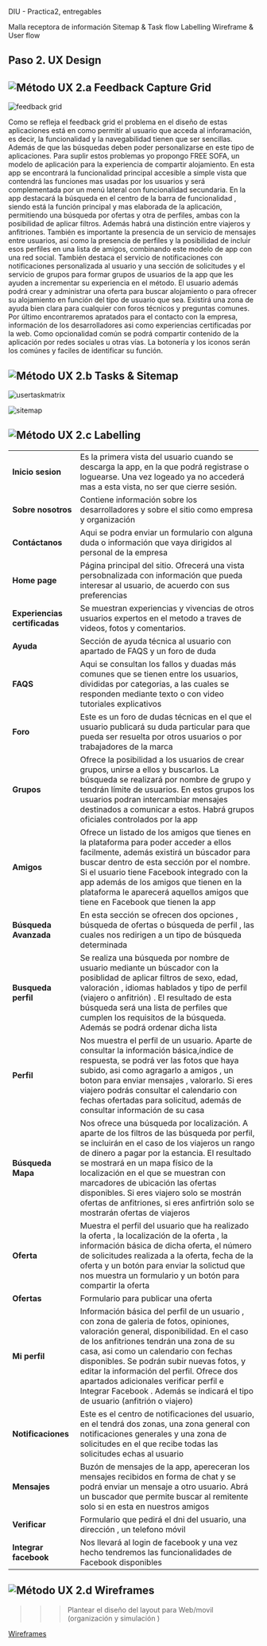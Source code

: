 DIU - Practica2, entregables

Malla receptora de información 
Sitemap & Task flow 
Labelling 
Wireframe & User flow 
## Paso 2. UX Design  


![Método UX](../img/feedback-capture-grid.png) 2.a Feedback Capture Grid
----


 ![feedback grid](https://github.com/migueg/DIU20/blob/master/P2/Feedbackgrid.PNG)
  
  
Como se refleja el feedback grid  el problema en el diseño de estas aplicaciones está en como permitir al usuario 
que acceda al inforamación, es decir, la funcionalidad y la navegabilidad tienen que ser sencillas. Además de que las
búsquedas deben poder personalizarse en este tipo de aplicaciones. 
Para suplir estos problemas yo propongo FREE SOFA, un modelo de aplicación para la experiencia de compartir alojamiento.
En esta app se encontrará la funcionalidad principal accesible a simple vista que contendrá las funciones mas usadas por los usuarios y será complementada por un menú lateral con funcionalidad secundaria. En la app destacará la búsqueda en el centro de la
barra de funcionalidad , siendo está la función principal y mas elaborada de la aplicación, permitiendo una búsqueda por ofertas y 
otra de perfiles, ambas con la posibilidad de aplicar filtros. Además habrá una distinción entre viajeros y anfitriones. También es importante la presencia de un servicio de mensajes entre usuarios, así como la presencia de perfiles y la posibilidad de incluir esos perfiles en una lista de amigos, combinando este modelo de app con una red social. También destaca el servicio de notificaciones con notificaciones personalizada al usuario y una sección de solicitudes y el servicio de grupos para formar grupos de usuarios de la app que les ayuden a incrementar su experiencia en el método. El usuario además podrá crear y administrar una oferta para buscar alojamiento o para ofrecer su alojamiento en función del tipo de usuario que sea. Existirá una zona de ayuda bien clara para cualquier con foros técnicos y preguntas comunes. Por último encontraremos apratados para el contacto con la empresa, información de los desarrolladores asi como experiencias certificadas por la web. Como opcionalidad común se podrá compartir contenido de la aplicación por redes sociales u otras vías. La botonería y los iconos serán los comúnes y faciles de identificar su función.

![Método UX](../img/Sitemap.png) 2.b Tasks & Sitemap 
-----
![usertaskmatrix](https://github.com/migueg/DIU20/blob/master/P2/UserTaskmatrix.PNG)

![sitemap](https://github.com/migueg/DIU20/blob/master/P2/sitemap.PNG)



![Método UX](../img/labelling.png) 2.c Labelling 
----

|   |   |
|---|---|
|**Inicio sesion** |Es la primera vista del usuario cuando se descarga la app, en la que podrá registrase o loguearse. Una vez logeado ya no accederá mas a esta vista, no ser que cierre sesión. |
|**Sobre nosotros** | Contiene información sobre los desarrolladores y sobre el sitio como empresa y organización |
|**Contáctanos**| Aqui se podra enviar un formulario con alguna duda o información que vaya dirigidos al personal de la empresa |
| **Home page**                  | Página principal del sitio. Ofrecerá una vista persobnalizada con información que pueda interesar al usuario, de acuerdo con sus preferencias  |
|**Experiencias certificadas**| Se muestran experiencias y vivencias de otros usuarios expertos en el metodo a traves de videos, fotos y comentarios. |
|**Ayuda**| Sección de ayuda técnica al usuario con apartado de FAQS y un foro de duda |
| **FAQS**                       | Aqui se consultan los fallos y duadas más comunes que se tienen entre los usuarios, divididas por categorias, a las cuales se responden mediante texto o con video tutoriales explicativos  |
| **Foro**                       | Este es un foro de dudas técnicas en el que el usuario publicará su duda particular para que pueda ser resuelta por otros usuarios o por trabajadores de la marca   |
| **Grupos**                     | Ofrece la posibilidad a los usuarios de crear grupos, unirse a ellos y buscarlos. La búsqueda se realizará por nombre de grupo y tendrán límite de usuarios. En estos grupos los usuarios podran intercambiar mensajes destinados a comunicar a estos. Habrá grupos oficiales controlados por la app   |
| **Amigos**                     |  Ofrece un listado de los amigos que tienes en la plataforma para poder acceder a ellos facilmente, además existirá un búscador para buscar dentro de esta sección por el nombre. Si el usuario tiene Facebook integrado con la app además de los amigos que tienen en la plataforma le aparecerá aquellos amigos que tiene en Facebook que tienen la app |
| **Búsqueda Avanzada**  | En esta sección se  ofrecen dos opciones , búsqueda de ofertas o búsqueda de perfil , las cuales nos redirigen a un tipo de búsqueda determinada  |
| **Busqueda perfil**  | Se realiza una búsqueda por nombre de usuario mediante un búscador con la posiblidad de aplicar filtros de sexo, edad, valoración , idiomas hablados y tipo de perfil (viajero o anfitrión) . El resultado de esta búsqueda será una lista de perfiles que cumplen los requisitos de la búsqueda. Además se podrá ordenar dicha lista |
| **Perfil**  |  Nos muestra el perfil  de un usuario. Aparte de consultar la información básica,índice de respuesta, se podrá ver las fotos que haya subido, asi como agragarlo a amigos , un boton para enviar mensajes , valorarlo. Si eres viajero podrás consultar el calendario con fechas ofertadas para solicitud, además de consultar información de su casa |
| **Búsqueda Mapa** | Nos ofrece una búsqueda  por localización. A aparte de los filtros de las búsqueda por perfil, se incluirán en el caso de los viajeros un rango de dinero a pagar por la estancia. El resultado se mostrará en un mapa físico de la localización en el que se muestran con marcadores de ubicación las ofertas disponibles. Si eres viajero solo se mostrán ofertas de anfitriones, si eres anfirtrión solo se mostrarán ofertas de viajeros  |
| **Oferta**  | Muestra el perfil del usuario que ha realizado la oferta , la localización de la oferta , la información básica de dicha oferta, el número de solicitudes realizada a la oferta, fecha de la oferta y un botón para enviar la solictud que nos muestra un formulario y un botón para compartir la oferta  |
| **Ofertas**   |  Formulario para publicar una oferta |
| **Mi perfil**  | Información básica del perfil de un usuario , con zona de galeria de fotos, opiniones, valoración general, disponibilidad. En el caso de los anfitriones tendrán una zona de su casa, asi como un calendario con fechas disponibles. Se podrán subir nuevas fotos, y editar la información del perfil. Ofrece dos apartados adicionales verificar perfil e Integrar Facebook . Además se indicará el tipo de usuario (anfitrión o viajero)   |
| **Notificaciones**  | Este es el centro de notificaciones del usuario, en el tendrá dos zonas, una zona general con notificaciones generales y una zona de solicitudes en el que recibe todas las solicitudes echas al usuario    |
|**Mensajes**   |  Buzón de mensajes de la app, apereceran los mensajes recibidos en forma de chat y se podrá enviar un mensaje a otro usuario. Abrá un buscador que permite buscar al remitente solo si en esta en nuestros amigos |
| **Verificar**  | Formulario que pedirá el dni del usuario, una dirección , un telefono móvil  |
| **Integrar facebook**  | Nos llevará al login de facebook y una vez hecho tendremos las funcionalidades de Facebook disponibles  |


![Método UX](../img/Wireframes.png) 2.d Wireframes
-----

>>> Plantear el  diseño del layout para Web/movil (organización y simulación ) 

[Wireframes](https://github.com/migueg/DIU20/blob/master/P2/Wireframes.pdf)

